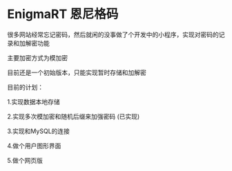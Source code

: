 # EnigmaRT 恩尼格码

很多网站经常忘记密码，然后就闲的没事做了个开发中的小程序，实现对密码的记录和加解密功能

主要加密方式为模加密

目前还是一个初始版本，只能实现暂时存储和加解密

目前的计划：

1.实现数据本地存储

2.实现多次模加密和随机后缀来加强密码 (已实现)

3.实现和MySQL的连接

4.做个用户图形界面

5.做个网页版

